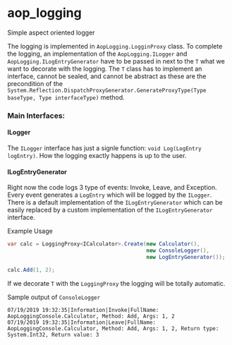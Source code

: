 # aop_logging

Simple aspect oriented logger


The logging is implemented in `AopLogging.LogginProxy` class. To complete the logging, an implementation of the `AopLogging.ILogger` and `AopLogging.ILogEntryGenerator` have to be passed in next to the `T` what we want to decorate with the logging. The `T` class has to implement an interface, cannot be sealed, and cannot be abstract as these are the precondition of the `System.Reflection.DispatchProxyGenerator.GenerateProxyType(Type baseType, Type interfaceType)` method.

### Main Interfaces:

#### ILogger

The `ILogger` interface has just a signle function: `void Log(LogEntry logEntry)`. How the logging exactly happens is up to the user.

#### ILogEntryGenerator

Right now the code logs 3 type of events: Invoke, Leave, and Exception. Every event generates a `LogEntry` which will be logged by the `ILogger`. There is a default implementation of the `ILogEntryGenerator` which can be easily replaced by a custom implementation of the `ILogEntryGenerator` interface.

Example Usage

```csharp
var calc = LoggingProxy<ICalculator>.Create(new Calculator(),
                                            new ConsoleLogger(),
                                            new LogEntryGenerator());

calc.Add(1, 2);
```

If we decorate `T` with the `LoggingProxy` the logging will be totally automatic.

Sample output of `ConsoleLogger`

```
07/19/2019 19:32:35|Information|Invoke|FullName: AopLoggingConsole.Calculator, Method: Add, Args: 1, 2
07/19/2019 19:32:35|Information|Leave|FullName: AopLoggingConsole.Calculator, Method: Add, Args: 1, 2, Return type: System.Int32, Return value: 3
```
